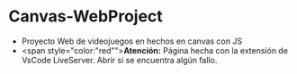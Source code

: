 # Canvas-WebProject

- Proyecto Web de videojuegos en hechos en canvas con JS
- <span style="color:"red"">**Atención:** Página hecha con la extensión de VsCode LiveServer. Abrir si se encuentra algún fallo.</span>

